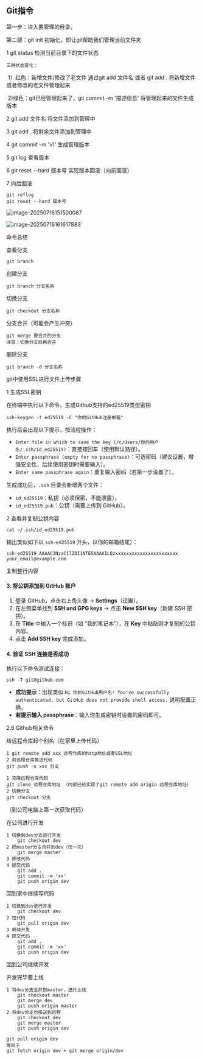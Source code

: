 <h2>Git指令</h2>

第一步：进入要管理的目录。

第二部：git init 初始化，即让git帮助我们管理当前文件夹

1 git status  检测当前目录下的文件状态

 	三种状态变化：

​		1）红色：新增文件/修改了老文件    通过git add 文件名  或者 git add .  将新增文件或者修改的老文件管理起来

​		2)绿色：git已经管理起来了，git commit -m '描述信息'   将管理起来的文件生成版本

2 git add 文件名  将文件添加到管理中

3 git add .   将剩余文件添加到管理中

4 git commit -m 'v1'  生成管理版本

5 git log 查看版本

6 git reset --hard 版本号     实现版本回滚（向前回滚）

7 向后回滚

```
git reflog
git reset --hard 版本号
```

![image-20250716151500087](C:\Users\86136\AppData\Roaming\Typora\typora-user-images\image-20250716151500087.png)

![image-20250716161617883](C:\Users\86136\AppData\Roaming\Typora\typora-user-images\image-20250716161617883.png)

命令总结

查看分支

```
git branch
```

创建分支

```
git branch 分支名称
```

切换分支

```
git checkout 分支名称
```

分支合并（可能会产生冲突）

```
git merge 要合并的分支
注意：切换分支后再合并
```

删除分支

```
git branch -d 分支名称
```

git中使用SSL进行文件上传步骤

1 生成SSL密钥

在终端中执行以下命令，生成Github支持的ed25519类型密钥

```
ssh-keygen -t ed25519 -C "你的GitHub注册邮箱"
```

执行后会出现以下提示，按流程操作：

- `Enter file in which to save the key (/c/Users/你的用户名/.ssh/id_ed25519)`：直接按回车（使用默认路径）。
- `Enter passphrase (empty for no passphrase)`：可选密码（建议设置，增强安全性，后续使用密钥时需要输入）。
- `Enter same passphrase again`：重复输入密码（若第一步设置了）。

生成成功后，`.ssh` 目录会新增两个文件：

- `id_ed25519`：私钥（必须保密，不能泄露）。
- `id_ed25519.pub`：公钥（需要上传到 GitHub）。

2 查看并复制公钥内容

```
cat ~/.ssh/id_ed25519.pub
```

输出类似如下以 `ssh-ed25519` 开头，以你的邮箱结尾）：

```
ssh-ed25519 AAAAC3NzaC1lZDI1NTE5AAAAILQzxxxxxxxxxxxxxxxxxxxxxxx your_email@example.com
```

复制整行内容 

#### 3. 将公钥添加到 GitHub 账户

1. 登录 GitHub，点击右上角头像 → **Settings**（设置）。
2. 在左侧菜单找到 **SSH and GPG keys** → 点击 **New SSH key**（新建 SSH 密钥）。
3. 在 **Title** 中输入一个标识（如 “我的笔记本”），在 **Key** 中粘贴刚才复制的公钥内容。
4. 点击 **Add SSH key** 完成添加。

#### 4. 验证 SSH 连接是否成功

执行以下命令测试连接：

```
ssh -T git@github.com
```

- **成功提示**：出现类似 `Hi 你的GitHub用户名! You've successfully authenticated, but GitHub does not provide shell access.` 说明配置正确。
- **若提示输入 passphrase**：输入你生成密钥时设置的密码即可。

2.6 Github相关命令

给远程仓库起个别名（在家里上传代码）

```
1 git remote add xxx 远程仓库的http地址或者SSL地址
2 向远程仓库推送代码
git push -u xxx 分支
```

```
1 克隆远程仓库代码
git clone 远程仓库地址 （内部已经实现了git remote add origin 远程仓库地址）
2 切换分支
git checkout 分支
```

（到公司电脑上第一次获取代码）

在公司进行开发

```
1 切换到dev分支进行开发
	git checkout dev
2 把master分支合并到dev（仅一次）
	git merge master
3 修改代码
4 提交代码
	git add .
	git commit -m 'xx'
	git push origin dev
```

回到家中继续写代码

```
1 切换到dev进行开发
	git checkout dev
2 拉代码
	git pull origin dev
3 继续开发
4 提交代码
	git add .
	git commit -m 'xx'
	git push origin dev
```

回到公司继续开发

开发完毕要上线

```
1 将dev分支合并到master，进行上线
	git checkout master
	git merge dev
	git push origin master
2 将dev分支也推送到远程
	git checkout dev
	git merge master
	git push origin dev
```

```
git pull origin dev
等同于
git fetch origin dev + git merge origin/dev
```

